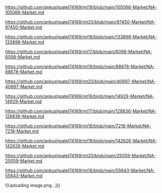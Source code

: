 <p><a href="https://github.com/ankushpatel74169/mt19/blob/main/105066-Market/NA-105066-Market.md">https://github.com/ankushpatel74169/mt19/blob/main/105066-Market/NA-105066-Market.md</a></p><p><a href="https://github.com/ankushpatel74169/mt20/blob/main/97450-Market/NA-97450-Market.md">https://github.com/ankushpatel74169/mt20/blob/main/97450-Market/NA-97450-Market.md</a></p><p><a href="https://github.com/ankushpatel74169/mt16/blob/main/133898-Market/NA-133898-Market.md">https://github.com/ankushpatel74169/mt16/blob/main/133898-Market/NA-133898-Market.md</a></p><p><a href="https://github.com/ankushpatel74169/mt17/blob/main/6098-Market/NA-6098-Market.md">https://github.com/ankushpatel74169/mt17/blob/main/6098-Market/NA-6098-Market.md</a></p><p><a href="https://github.com/ankushpatel74169/mt19/blob/main/88678-Market/NA-88678-Market.md">https://github.com/ankushpatel74169/mt19/blob/main/88678-Market/NA-88678-Market.md</a></p><p><a href="https://github.com/ankushpatel74169/mt20/blob/main/40697-Market/NA-40697-Market.md">https://github.com/ankushpatel74169/mt20/blob/main/40697-Market/NA-40697-Market.md</a></p><p><a href="https://github.com/ankushpatel74169/mt16/blob/main/14929-Market/NA-14929-Market.md">https://github.com/ankushpatel74169/mt16/blob/main/14929-Market/NA-14929-Market.md</a></p><p><a href="https://github.com/ankushpatel74169/mt17/blob/main/128836-Market/NA-128836-Market.md">https://github.com/ankushpatel74169/mt17/blob/main/128836-Market/NA-128836-Market.md</a></p><p><a href="https://github.com/ankushpatel74169/mt18/blob/main/7218-Market/NA-7218-Market.md">https://github.com/ankushpatel74169/mt18/blob/main/7218-Market/NA-7218-Market.md</a></p><p><a href="https://github.com/ankushpatel74169/mt19/blob/main/142626-Market/NA-142626-Market.md">https://github.com/ankushpatel74169/mt19/blob/main/142626-Market/NA-142626-Market.md</a></p><p><a href="https://github.com/ankushpatel74169/mt20/blob/main/25059-Market/NA-25059-Market.md">https://github.com/ankushpatel74169/mt20/blob/main/25059-Market/NA-25059-Market.md</a></p><p><a href="https://github.com/ankushpatel74169/mt16/blob/main/55643-Market/NA-55643-Market.md">https://github.com/ankushpatel74169/mt16/blob/main/55643-Market/NA-55643-Market.md</a></p>
![Uploading image.png…]()
